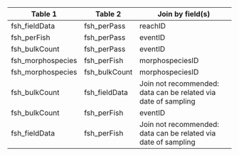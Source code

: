 |Table 1|Table 2|Join by field(s)|
|------------------------|------------------------|-------------------------------|
fsh_fieldData|fsh_perPass|reachID
fsh_perFish|fsh_perPass|eventID
fsh_bulkCount|fsh_perPass|eventID
fsh_morphospecies|fsh_perFish|morphospeciesID
fsh_morphospecies|fsh_bulkCount|morphospeciesID
fsh_bulkCount|fsh_fieldData|Join not recommended: data can be related via date of sampling
fsh_bulkCount|fsh_perFish|eventID
fsh_fieldData|fsh_perFish|Join not recommended: data can be related via date of sampling
